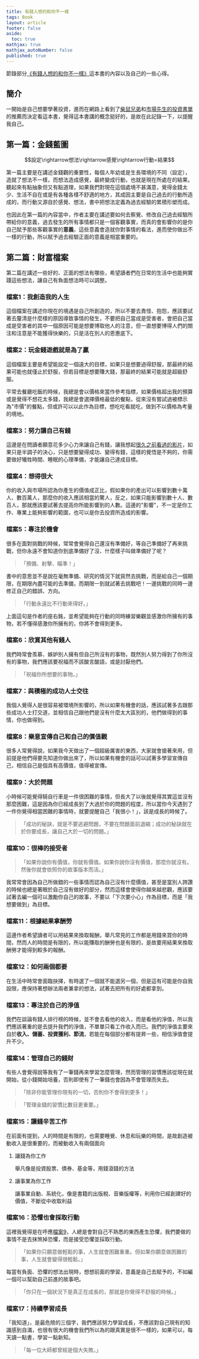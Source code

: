 ```yaml
---
title: 有錢人想的和你不一樣
tags: Book
layout: article
footer: false
aside:
  toc: true
mathjax: true
mathjax_autoNumber: false
published: true
---
```


節錄部分[《有錢人想的和你不一樣》](https://tw.buy.yahoo.com/gdsale/gdsale.asp?gdid=8104317)這本書的內容以及自己的一些心得。

<!--more-->

## 簡介

一開始是自己想要學著投資，進而在網路上看到了[柴鼠兄弟](https://www.youtube.com/channel/UC45i13dEfEVac2IEJT_Nr5Q)和[市場先生的投資書單](https://rich01.com/blog-page_30/)的推薦而決定看這本書，覺得這本書講的概念挺好的，是故在此記錄一下，以提醒我自己。

## 第一篇：金錢藍圖

$$設定\rightarrow想法\rightarrow感覺\rightarrow行動=結果$$

第一篇主要是在講述金錢觀的重要性，每個人年幼或是生長環境的不同（設定），造就了想法不一樣，而想法造成感覺，最終變成行動，也就是現在所處在的結果。聽起來有點抽象但又有點道理，如果我們對現在這個處境不甚滿意，覺得金錢太少、生活不自在或是有各種各樣不舒適的地方，其成因主要是自己過去的行動所造成的，而行動又源自於感覺、想法，書中把想法定義為過去經驗的累積形塑而成。

也因此在第一篇的內容當中，作者主要在講述要如何去察覺、修改自己過去經驗所帶給你的意義，過去發生的所有事情都只是一個客觀事實，而真的會影響你的是你自己賦予那些客觀事實的**意義**，這些意義會造就你對事情的看法，進而使你做出不一樣的行動，所以賦予過去經驗正面的意義是相當重要的。

## 第二篇：財富檔案

第二篇在講述一些好的、正面的想法有哪些，希望讀者們在日常的生活中也能夠實踐這些想法，讓自己有負面想法時可以調整。

### 檔案1：我創造我的人生

這個檔案在講述你現在的境遇是自己所創造的，所以不要去責怪、抱怨，應該要試著去釐清是什麼樣的原因導致事情的發生，不要把自己當成是受害者，會把自己當成是受害者的其中一個原因可能是想要博取他人的注意，但一直想要博得人們的關注和注意是不能獲得快樂的，只是活在別人的恩惠底下。

### 檔案2：玩金錢遊戲就是為了贏

這個檔案主要是希望能設定一個遠大的目標，如果只是想要過得舒服，那最終的結果可能也就僅止於舒服，但若目標是想要賺大錢，那最終的結果可能就是超級舒服。

平常去餐廳吃飯的時候，我總是會以價格來當作參考指標，如果價格超出我的預算或是覺得不想花太多錢，我總是會選擇價格最低的餐點，從來沒有嘗試過被標示為"市價"的餐點，但或許可以以此作為目標，想吃吃看就吃，做到不以價格為考量的境地。

### 檔案3：努力讓自己有錢

這邊是在問讀者願意花多少心力來讓自己有錢，讓我想起[很久之前看過的影片](https://www.youtube.com/watch?v=mETU97jbrDE)，如果只是半調子的決心，只是想要變得成功、變得有錢，這樣的覺悟是不夠的，你需要做好犧牲時間、睡眠的心理準備，才能讓自己達成目標。

### 檔案4：想得很大

你的收入與市場所認為你產生的價值成正比，假如果你的產出可以影響到數十萬人、數百萬人，那麼你的收入應該相當的驚人，反之，如果只能影響到數十人、數百人，那就應該要試著去提高你所能影響到的人數。這邊的"影響"，不一定是你工作、專業上能夠影響的範圍，也可以是你去投資所造成的影響。

### 檔案5：專注於機會

很多在面對挑戰的時候，常常會覺得自己還沒有準備好，等自己準備好了再來挑戰，但你永遠不會知道你到底準備好了沒、什麼樣子叫做準備好了呢？

> 「預備、射擊、瞄準！」

書中的意思並不是說在毫無準備、研究的情況下就貿然去挑戰，而是給自己一個期限，在期限內盡可能的去準備，而期限一到就試著去挑戰吧！一邊挑戰的同時一邊修正自己的錯誤、方向。

> 「行動永遠比不行動來得好。」

上面這句是作者的座右銘，並希望能夠在行動的同時練習樂觀並感激你所擁有的事物，若不懂得感激你所擁有的，你將不會得到更多。

### 檔案6：欣賞其他有錢人

我們時常會羨慕、嫉妒別人擁有但自己所沒有的事物，既然別人努力得到了你所沒有的事物，我們應該要祝福而不該酸言酸語，或是討厭他們。

> 「祝福你所想要的事物。」

### 檔案7：與積極的成功人士交往

我個人覺得人是很容易被環境所影響的，所以如果有機會的話，應該試著多去跟那些成功人士打交道，並相信自己跟他們是沒有什麼太大區別的，他們做得到的事情，你也做得到。

### 檔案8：樂意宣傳自己和自己的價值觀

很多人常覺得說，如果我今天做出了一個超級厲害的東西，大家就會搶著來用，但前提是他們得要先知道你做出來了，所以如果有機會的話可以試著多學習宣傳自己，相信自己是個具有高價值，值得被宣傳。

### 檔案9：大於問題

小時候可能覺得騎自行車是一件很困難的事情，但長大了以後就覺得其實這並沒有那麼困難，這是因為你已經成長到了大過於你的問題的程度，所以當你今天遇到了一件你覺得相當困難的事情時，就要提醒自己「我很小！」，該是成長的時候了。

> 「成功的秘訣，就是不要逃避問題，不要在問題面前退縮；成功的秘訣就在於你要成長，讓自己大於一切的問題。」

### 檔案10：很棒的接受者

> 「如果你說你有價值，你就有價值。如果你說你沒有價值，那麼你就沒有。然後你就會依照你的故事版本而活。」

我常常會因為自己所做錯的一些事情而認為自己沒有什麼價值，甚至是當別人誇讚的時候也總是著眼於自己沒有做好的部分，然而這樣會使得你越來越悲觀，應該要試著去編一個可以激勵你自己的故事，不要以「下次要小心」作為目標，而是「我想要做到」為目標。

### 檔案11：根據結果拿酬勞

這邊作者希望讀者可以用結果來換取報酬，舉凡常見的工作都是用錢來買你的時間，然而人的時間是有限的，所以能賺取的酬勞也是有限的，是故要用結果來換取酬勞才能得到較多的報酬。

### 檔案12：如何兩個都要

在生活中時常會面臨抉擇，有時選了一個就不能選另一個，但是這有可能是你自我設限，應保持著想辦法兩者兼拿的想法，試著去把所有的好處都拿到。

### 檔案13：專注於自己的淨值

我們在談論有錢人排行榜的時候，並不會去看他的收入，而是看他的淨值，所以我們應該著重的是去提升我們的淨值，不單單只看工作收入而已。我們的淨值主要來自於**收入、儲蓄、投資獲利、節流**，若能在每個部分都有提昇一些，相信淨值會提升不少。

### 檔案14：管理自己的錢財

有些人會覺得說等我有了一筆錢再來學習怎麼管理，然而管理的習慣應該從現在就開始，從小錢開始培養，否則即使有了一筆錢也會因為不會管理而失去。

> 「除非你能管理你現有的一切，否則你不會得到更多！」

> 「管理金錢的習慣比數目更重要。」

### 檔案15：讓錢辛苦工作

在前面有提到，人的時間是有限的，也需要睡覺、休息和玩樂的時間，是故創造被動收入是很重要的，而被動收入有兩個面向

1. 讓錢為你工作

    舉凡像是投資股票、債券、基金等，用錢滾錢的方法

2. 讓事業為你工作

    讓事業自動、系統化，像是書籍的出版稅、音樂版權等，利用你已經創建好的價值，不斷從中收取利益

### 檔案16：恐懼也會採取行動

這裡我覺得是在呼應[檔案9](#檔案9大於問題)，人總是會對自己不熟悉的東西產生恐懼，我們要做的事情不是去抹煞掉恐懼，而是接受恐懼並採取行動。

> 「如果你只願意做輕鬆的事，人生就會困難重重。但如果你願意做困難的事，人生就會變得很輕鬆。」

每當有負面、恐懼的想法出現時，想想前面的學習，意義是自己去賦予的，不如編一個可以幫助自己前進的故事吧。

> 「你只在一個狀況下是真正在成長的，那就是你覺得不舒服的時候。」

### 檔案17：持續學習成長

「我知道」，是最危險的三個字，我們應該努力學習成長，不應該對自己現有的知識感到自滿，也很有很大的機會我們所以為的跟真實是很不一樣的，如果可以，每天讀一點書，學習一點新知。

> 「每一位大師都曾經是個大失敗。」